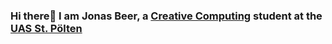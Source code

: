 ### Hi there👋 I am Jonas Beer, a [Creative Computing](https://www.fhstp.ac.at/en/academic-studies-continuing-education/media-digital-technologies/creative-computing?set_language=en) student at the [UAS St. Pölten](https://www.fhstp.ac.at/en)

<!--
**jb-cc/jb-cc** is a ✨ _special_ ✨ repository because its `README.md` (this file) appears on your GitHub profile.

Here are some ideas to get you started:





- 🔭 I’m currently working on ...
- 🌱 I’m currently learning ...
- 👯 I’m looking to collaborate on ...
- 🤔 I’m looking for help with ...
- 💬 Ask me about ...
- 📫 How to reach me: ...
- 😄 Pronouns: ...
- ⚡ Fun fact: ...
-->
